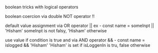 boolean tricks with logical operators 

boolean coercion via double NOT operator !!

default value assignment via OR operator || ex - const name = someInpt || 'Hisham'
someInpt is not falsy, 'Hisham' otherwise

use value if condition is true and via AND operator && - const name = islogged && 'Hisham' 
'Hisham' is set if isLoggenIn is tru, false otherwise